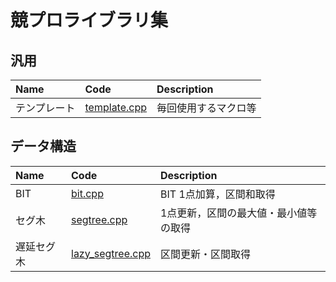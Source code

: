 # 競プロライブラリ集

## 汎用
| Name | Code | Description |
| :-- | :-- | :-- |
| テンプレート | [template.cpp](template.cpp) | 毎回使用するマクロ等 |

## データ構造

| Name | Code | Description |
| :-- | :-- | :-- |
| BIT | [bit.cpp](bit.cpp) | BIT 1点加算，区間和取得 |
| セグ木 | [segtree.cpp](segtree.cpp) | 1点更新，区間の最大値・最小値等の取得 |
| 遅延セグ木 | [lazy_segtree.cpp](lazy_segtree.cpp) | 区間更新・区間取得 |

